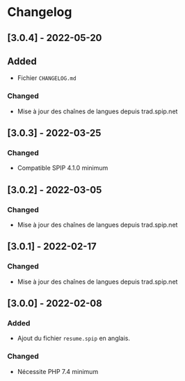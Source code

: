 # Changelog

## [3.0.4] - 2022-05-20

## Added

- Fichier `CHANGELOG.md`

### Changed

- Mise à jour des chaînes de langues depuis trad.spip.net

## [3.0.3] - 2022-03-25

### Changed

- Compatible SPIP 4.1.0 minimum

## [3.0.2] - 2022-03-05

### Changed

- Mise à jour des chaînes de langues depuis trad.spip.net

## [3.0.1] - 2022-02-17

### Changed

- Mise à jour des chaînes de langues depuis trad.spip.net

## [3.0.0] - 2022-02-08

### Added

- Ajout du fichier `resume.spip` en anglais.

### Changed

- Nécessite PHP 7.4 minimum
